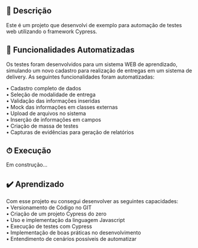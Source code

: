 ## 📝 Descrição</br>
Este é um projeto que desenvolvi de exemplo para automação de testes web utilizando o framework Cypress.</br>


## 🔧 Funcionalidades Automatizadas
Os testes foram desenvolvidos para um sistema WEB de aprendizado, simulando um novo cadastro para realização de entregas em um sistema de delivery. 
As seguintes funcionalidades foram automatizadas:</br>

• Cadastro completo de dados </br>
• Seleção de modalidade de entrega</br>
• Validação das informações inseridas</br>
• Mock das informações em classes externas</br>
• Upload de arquivos no sistema</br>
• Inserção de informações em campos</br>
• Criação de massa de testes </br>
• Capturas de evidências para geração de relatórios</br>


## ⏱ Execução</br>
Em construção...</br>
## ✔️ Aprendizado</br>
Com esse projeto eu consegui desenvolver as seguintes capacidades:</br>
• Versionamento de Código no GIT</br>
• Criação de um projeto Cypress do zero</br>
• Uso e implementação da linguagem Javascript</br>
• Execução de testes com Cypress </br>
• Implementação de boas práticas no desenvolvimento  </br>
• Entendimento de cenários possíveis de automatizar </br>
